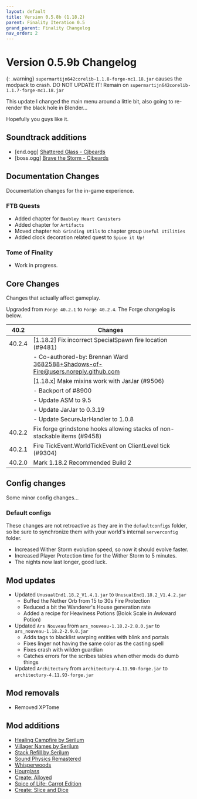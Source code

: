 ```yaml
---
layout: default
title: Version 0.5.8b (1.18.2)
parent: Finality Iteration 0.5
grand_parent: Finality Changelog
nav_order: 2
---
```

# Version 0.5.9b Changelog

{: .warning}
`supermartijn642corelib-1.1.8-forge-mc1.18.jar` causes the modpack to crash. DO NOT UPDATE IT! Remain on `supermartijn642corelib-1.1.7-forge-mc1.18.jar`

This update I changed the main menu around a little bit, also going to re-render the black hole in Blender...

Hopefully you guys like it.

## Soundtrack additions
* [end.ogg] [Shattered Glass - Cjbeards](https://youtu.be/rjumdHtHU5U)
* [boss.ogg] [Brave the Storm - Cjbeards](https://youtu.be/dGmLKmxvJ0I)

## Documentation Changes
Documentation changes for the in-game experience.

### FTB Quests
* Added chapter for `Baubley Heart Canisters`
* Added chapter for `Artifacts`
* Moved chapter `Mob Grinding Utils` to chapter group `Useful Utilities`
* Added clock decoration related quest to `Spice it Up!` 

### Tome of Finality
* Work in progress.

## Core Changes
Changes that actually affect gameplay.

Upgraded from `Forge 40.2.1` to `Forge 40.2.4`. The Forge changelog is below.

| 40.2 | Changes |
| ------ | ------- | 
| 40.2.4 | [1.18.2] Fix incorrect SpecialSpawn fire location (#9481) |
|  | - Co-authored-by: Brennan Ward <3682588+Shadows-of-Fire@users.noreply.github.com> |
| | [1.18.x] Make mixins work with JarJar (#9506) |
| | - Backport of #8900 |
| | - Update ASM to 9.5 |
| | - Update JarJar to 0.3.19 |
| | - Update SecureJarHandler to 1.0.8 |
| 40.2.2 | Fix forge grindstone hooks allowing stacks of non-stackable items (#9458) |
| 40.2.1 | Fire TickEvent.WorldTickEvent on ClientLevel tick (#9304) |
| 40.2.0 | Mark 1.18.2 Recommended Build 2 |

## Config changes
Some minor config changes...

### Default configs 
These changes are not retroactive as they are in the `defaultconfigs` folder, so be sure to synchronize them with your world's internal `serverconfig` folder.
* Increased Wither Storm evolution speed, so now it should evolve faster.
* Increased Player Protection time for the Wither Storm to 5 minutes. 
* The nights now last longer, good luck.

## Mod updates
* Updated `UnusualEnd1.18.2_V1.4.1.jar` to `UnusualEnd1.18.2_V1.4.2.jar`
  - Buffed the Nether Orb from 15 to 30s Fire Protection
  - Reduced a bit the Wanderer's House generation rate
  - Added a recipe for Heaviness Potions (Bolok Scale in Awkward Potion)
* Updated `Ars Nouveau` from `ars_nouveau-1.18.2-2.8.0.jar` to `ars_nouveau-1.18.2-2.9.0.jar`
  - Adds tags to blacklist warping entities with blink and portals
  - Fixes linger not having the same color as the casting spell
  - Fixes crash with wilden guardian
  - Catches errors for the scribes tables when other mods do dumb things
* Updated `Architectury` from `architectury-4.11.90-forge.jar` to `architectury-4.11.93-forge.jar`

## Mod removals
* Removed XPTome

## Mod additions
* [Healing Campfire by Serilum](https://www.curseforge.com/minecraft/mc-mods/healing-campfire)
* [Villager Names by Serilum](https://www.curseforge.com/minecraft/mc-mods/villager-names)
* [Stack Refill by Serilum](https://www.curseforge.com/minecraft/mc-mods/stack-refill)
* [Sound Physics Remastered](https://www.curseforge.com/minecraft/mc-mods/sound-physics-remastered)
* [Whisperwoods](https://www.curseforge.com/minecraft/mc-mods/whisperwoods)
* [Hourglass](https://www.curseforge.com/minecraft/mc-mods/hourglass)
* [Create: Alloyed](https://www.curseforge.com/minecraft/mc-mods/create-alloyed)
* [Spice of Life: Carrot Edition](https://www.curseforge.com/minecraft/mc-mods/spice-of-life-carrot-edition)
* [Create: Slice and Dice](https://www.curseforge.com/minecraft/mc-mods/slice-and-dice)

